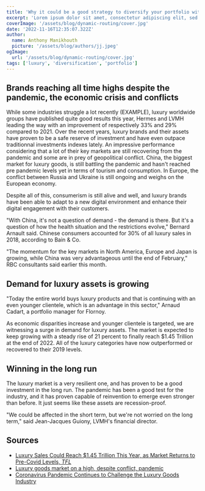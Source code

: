 ```yaml
---
title: 'Why it could be a good strategy to diversify your portfolio with luxury assets?'
excerpt: 'Lorem ipsum dolor sit amet, consectetur adipiscing elit, sed do eiusmod tempor incididunt ut labore et dolore magna aliqua. Praesent elementum facilisis leo vel fringilla est ullamcorper eget. At imperdiet dui accumsan sit amet nulla facilities morbi tempus.'
coverImage: '/assets/blog/dynamic-routing/cover.jpg'
date: '2022-11-16T12:35:07.322Z'
author:
  name: Anthony Manikhouth
  picture: '/assets/blog/authors/jj.jpeg'
ogImage:
  url: '/assets/blog/dynamic-routing/cover.jpg'
tags: ['luxury', 'diversification', 'portfolio']
---
```


## Brands reaching all time highs despite the pandemic, the economic crisis and conflicts
While some industries struggle a lot recently (EXAMPLE), luxury worldwide groups have published quite good results this year, Hermes and LVMH leading the way with an improvement of respectively 33% and 29% compared to 2021. Over the recent years, luxury brands and their assets have proven to be a safe reserve of investment and have even outpace traditionnal investments indexes lately. An impressive performance considering that a lot of their key markets are still recovering from the pandemic and some are in prey of geopolitical conflict. China, the biggest market for luxury goods, is still battling the pandemic and hasn't reached pre pandemic levels yet in terms of tourism and consumption. In Europe, the conflict between Russia and Ukraine is still ongoing and weighs on the European economy. 

Despite all of this, consumerism is still alive and well, and luxury brands have been able to adapt to a new digital environment and enhance their digital engagement with their customers. 

"With China, it's not a question of demand - the demand is there. But it's a question of how the health situation and the restrictions evolve," Bernard Arnault said. 
Chinese consumers accounted for 30% of all luxury sales in 2018, according to Bain & Co.

"The momentum for the key markets in North America, Europe and Japan is growing, while China was very advantageous until the end of February," RBC consultants said earlier this month.

## Demand for luxury assets is growing
"Today the entire world buys luxury products and that is continuing with an even younger clientele, which is an advantage in this sector," Arnaud Cadart, a portfolio manager for Flornoy.

As economic disparities increase and younger clientele is targeted, we are witnessing a surge in demand for luxury assets. The market is expected to keep growing with a steady rise of 21 percent to finally reach $1.45 Trillion at the end of 2022. All of the luxury categories have now outperformed or recovered to their 2019 levels.

## Winning in the long run

The luxury market is a very resilient one, and has proven to be a good investment in the long run. The pandemic has been a good test for the industry, and it has proven capable of reinvention to emerge even stronger than before. It just seems like these assets are recession-proof.

"We could be affected in the short term, but we're not worried on the long term," said Jean-Jacques Guiony, LVMH's financial director.

## Sources
- [Luxury Sales Could Reach $1.45 Trillion This Year, as Market Returns to Pre-Covid Levels, *TFL*](https://www.thefashionlaw.com/luxury-market-sales-could-rise-to-1-45-trillion-as-categories-return-to-pre-covid-levels/)
- [Luxury goods market on a high, despite conflict, pandemic](https://www.rfi.fr/en/business/20220424-luxury-goods-market-on-a-high-despite-conflict-pandemic)
- [Coronavirus Pandemic Continues to Challenge the Luxury Goods Industry](https://www.euromonitor.com/article/coronavirus-pandemic-continues-to-challenge-the-luxury-goods-industry)